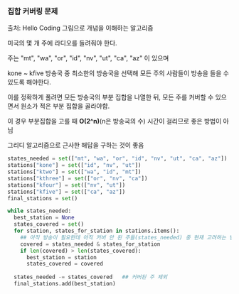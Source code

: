 ### 집합 커버링 문제

출처: Hello Coding 그림으로 개념을 이해하는 알고리즘

미국의 몇 개 주에 라디오를 들려줘야 한다. 

주는 "mt", "wa", "or", "id", "nv", "ut", "ca", "az" 이 있으며

kone ~ kfive 방송국 중 최소한의 방송국을 선택해 모든 주의 사람들이 방송을 들을 수 있도록 해야한다.

이를 정확하게 풀려면 모든 방송국의 부분 집합을 나열한 뒤, 모든 주를 커버할 수 있으면서 원소가 적은 부분 집합을 골라야함. 

이 경우 부분집합을 고를 때 **O(2^n)**(n은 방송국의 수) 시간이 걸리므로 좋은 방법이 아님

그리디 알고리즘으로 근사한 해답을 구하는 것이 좋음



```python
states_needed = set(["mt", "wa", "or", "id", "nv", "ut", "ca", "az"])
stations["kone"] = set(["id", "nv", "ut"])
stations["ktwo"] = set(["wa", "id", "mt"])
stations["kthree"] = set(["or", "nv", "ca"])
stations["kfour"] = set(["nv", "ut"])
stations["kfive"] = set(["ca", "az"])
final_stations = set()

while states_needed:
  best_station = None
  states_covered = set()
  for station, states_for_station in stations.items():
    ## 아직 방송이 필요한데 아직 커버 안 된 주들(states_needed) 중 현재 고려하는 방송국이 커버하는 주(sates_for_station)의 집합
    covered = states_needed & states_for_station	
    if len(covered) > len(states_covered):	
      best_station = station
      states_covered = covered
	
  states_needed -= states_covered	## 커버된 주 제외
  final_stations.add(best_station)

```

